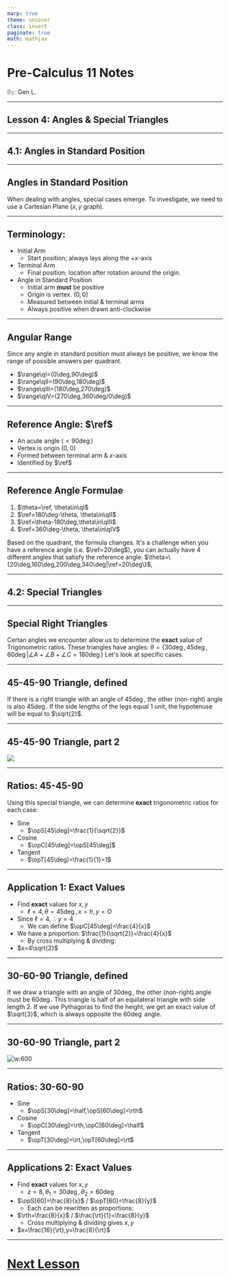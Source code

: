 ```yaml
---
marp: true
theme: uncover
class: invert
paginate: true
math: mathjax
---
```


$\newcommand{\deg}{^\circ}$

# <!--fit--> Pre-Calculus 11 Notes
<span style="color:grey">By:</span> Gen L.

<!--_footer: In partnership with Hyperion University, 2023-->

$\newcommand{\range}[1]{\mathcal{R}(#1)}$

---

$\newcommand{\opT}[1][]{\mathcal{T}(#1)}$
$\newcommand{\opS}[1][]{\mathcal{S}(#1)}$
$\newcommand{\opC}[1][]{\mathcal{C}(#1)}$
$\newcommand{\ref}{\theta_\mathcal{R}}$

## Lesson 4: Angles & Special Triangles

$\newcommand{\qI}{\mathbb{Q}_\mathfrak{I}}$
$\newcommand{\qII}{\mathbb{Q}_\mathfrak{II}}$
$\newcommand{\qIII}{\mathbb{Q}_\mathfrak{III}}$
$\newcommand{\qIV}{\mathbb{Q}_\mathfrak{IV}}$

---

$\newcommand{\half}{\frac{1}{2}}$
$\newcommand{\rt}{\sqrt{3}}$

## 4.1: Angles in Standard Position

$\newcommand{\rth}{\frac{\sqrt{3}}{2}}$
$\newcommand{\irt}{\frac{1}{\sqrt{3}}}$

---

## Angles in Standard Position

When dealing with angles, special cases emerge. To investigate, we need to use a Cartesian Plane ($x,y$ graph).

---

## Terminology:

* Initial Arm
    * Start position; always lays along the $+x$-axis
* Terminal Arm
    * Final position; location after rotation around the origin.
* Angle in Standard Position
    * Initial arm **must** be positive
    * Origin is vertex. $(0,0)$
    * Measured between initial & terminal arms
    * Always positive when drawn anti-clockwise

---

## Angular Range

Since any angle in standard position must always be positive, we know the range of possible answers per quadrant.

* $\range\qI=(0\deg,90\deg)$
* $\range\qII=(90\deg,180\deg)$
* $\range\qIII=(180\deg,270\deg)$
* $\range\qIV=(270\deg,360\deg/0\deg)$

---

## Reference Angle: $\ref$

* An acute angle ($\lt90\deg$)
* Vertex is origin $(0,0)$
* Formed between terminal arm & $x$-axis
* Identified by $\ref$

---

## Reference Angle Formulae

1) $\theta=\ref, \theta\in\qI$
2) $\ref=180\deg-\theta, \theta\in\qII$
3) $\ref=\theta-180\deg,\theta\in\qIII$
4) $\ref=360\deg-\theta, \theta\in\qIV$

Based on the quadrant, the formula changes. It's a challenge when you have a reference angle (i.e. $\ref=20\deg$), you can actually have 4 different angles that satisfy the reference angle: $\theta=\{20\deg,160\deg,200\deg,340\deg|\ref=20\deg\}$, 

---

## 4.2: Special Triangles

---

## Special Right Triangles

Certan angles we encounter allow us to determine the **exact** value of Trigonometric ratios.
These triangles have angles: $\theta=\{30\deg,45\deg,60\deg|\angle A+\angle B+\angle C=180\deg\}$
Let's look at specific cases.

---

## 45-45-90 Triangle, defined

If there is a right triangle with an angle of $45\deg$, the other (non-right) angle is also $45\deg$.
If the side lengths of the legs equal $1$ unit, the hypotenuse will be equal to $\sqrt{2}$.

---

## 45-45-90 Triangle, part 2

![](https://dcvp84mxptlac.cloudfront.net/diagrams2/MATH10-11-2-X-A4.png)

---

## Ratios: 45-45-90

Using this special triangle, we can determine **exact** trigonometric ratios for each case:

* Sine
    * $\opS[45\deg]=\frac{1}{\sqrt{2}}$
* Cosine
    * $\opC[45\deg]=\opS[45\deg]$
* Tangent
    * $\opT[45\deg]=\frac{1}{1}=1$

---

## Application 1: Exact Values

* Find **exact** values for $x,y$
    * $\ell=4,\theta=45\deg, x=h, y=O$
* Since $\ell=4,\ \therefore\ y=4$
    * We can define $\opC[45\deg]=\frac{4}{x}$
* We have a proportion: $\frac{1}{\sqrt{2}}=\frac{4}{x}$
    * By cross multiplying & dividing:
* $x=4\sqrt{2}$

---

## 30-60-90 Triangle, defined

If we draw a triangle with an angle of $30\deg$, the other (non-right) angle must be $60\deg$. This triangle is half of an equilateral triangle with side length $2$.
If we use Pythagoras to find the height, we get an exact value of $\sqrt{3}$, which is always opposite the $60\deg$ angle.

---

## 30-60-90 Triangle, part 2

![w:600](https://www.varsitytutors.com/assets/vt-hotmath-legacy/hotmath_help/topics/30-60-90-triangles/triangle1.gif)

---

## Ratios: 30-60-90

* Sine
    * $\opS[30\deg]=\half,\opS[60\deg]=\rth$
* Cosine
    * $\opC[30\deg]=\rth,\opC[60\deg]=\half$
* Tangent
    * $\opT[30\deg]=\irt,\opT[60\deg]=\rt$

---

## Applications 2: Exact Values

* Find **exact** values for $x,y$
    * $z=8,\theta_1=30\deg,\theta_2=60\deg$
* $\opS[60]=\frac{8}{x}$ / $\opT[60]=\frac{8}{y}$
    * Each can be rewritten as proportions:
* $\rth=\frac{8}{x}$ / $\frac{\rt}{1}=\frac{8}{y}$
    * Cross multiplying & dividing gives $x,y$
* $x=\frac{16}{\rt},y=\frac{8}{\rt}$

---

# [Next Lesson <i class="fa-solid fa-circle-arrow-right"></i>](Lesson%205%20(Trigonometric%20Ratios).html) 

<link rel="stylesheet" href="https://cdnjs.cloudflare.com/ajax/libs/font-awesome/6.3.0/css/all.min.css">